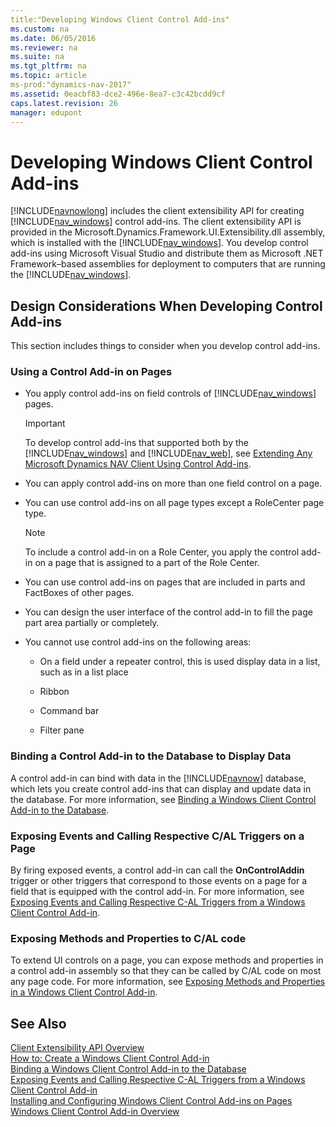 ```yaml
---
title:"Developing Windows Client Control Add-ins"
ms.custom: na
ms.date: 06/05/2016
ms.reviewer: na
ms.suite: na
ms.tgt_pltfrm: na
ms.topic: article
ms-prod:"dynamics-nav-2017"
ms.assetid: 0eacbf83-dce2-496e-8ea7-c3c42bcdd9cf
caps.latest.revision: 26
manager: edupont
---
```

# Developing Windows Client Control Add-ins
[!INCLUDE[navnowlong](includes/navnowlong_md.md)] includes the client extensibility API for creating [!INCLUDE[nav_windows](includes/nav_windows_md.md)] control add\-ins. The client extensibility API is provided in the Microsoft.Dynamics.Framework.UI.Extensibility.dll assembly, which is installed with the [!INCLUDE[nav_windows](includes/nav_windows_md.md)]. You develop control add\-ins using Microsoft Visual Studio and distribute them as Microsoft .NET Framework–based assemblies for deployment to computers that are running the [!INCLUDE[nav_windows](includes/nav_windows_md.md)].  
  
## Design Considerations When Developing Control Add\-ins  
 This section includes things to consider when you develop control add\-ins.  
  
### Using a Control Add\-in on Pages  
  
-   You apply control add\-ins on field controls of [!INCLUDE[nav_windows](includes/nav_windows_md.md)] pages.  
  
    > [!IMPORTANT]  
    >  To develop control add\-ins that supported both by the [!INCLUDE[nav_windows](includes/nav_windows_md.md)] and [!INCLUDE[nav_web](includes/nav_web_md.md)], see [Extending Any Microsoft Dynamics NAV Client Using Control Add\-ins](Extending-Any-Microsoft-Dynamics-NAV-Client-Using-Control-Add-ins.md).  
  
-   You can apply control add\-ins on more than one field control on a page.  
  
-   You can use control add\-ins on all page types except a RoleCenter page type.  
  
    > [!NOTE]  
    >  To include a control add\-in on a Role Center, you apply the control add\-in on a page that is assigned to a part of the Role Center.  
  
-   You can use control add\-ins on pages that are included in parts and FactBoxes of other pages.  
  
-   You can design the user interface of the control add\-in to fill the page part area partially or completely.  
  
-   You cannot use control add\-ins on the following areas:  
  
    -   On a field under a repeater control, this is used display data in a list, such as in a list place  
  
    -   Ribbon  
  
    -   Command bar  
  
    -   Filter pane  
  
### Binding a Control Add\-in to the Database to Display Data  
 A control add\-in can bind with data in the [!INCLUDE[navnow](includes/navnow_md.md)] database, which lets you create control add\-ins that can display and update data in the database. For more information, see [Binding a Windows Client Control Add\-in to the Database](Binding-a-Windows-Client-Control-Add-in-to-the-Database.md).  
  
### Exposing Events and Calling Respective C\/AL Triggers on a Page  
 By firing exposed events, a control add\-in can call the **OnControlAddin** trigger or other triggers that correspond to those events on a page for a field that is equipped with the control add\-in. For more information, see [Exposing Events and Calling Respective C\-AL Triggers from a Windows Client Control Add\-in](Exposing-Events-and-Calling-Respective-C-AL-Triggers-from-a-Windows-Client-Control-Add-in.md).  
  
### Exposing Methods and Properties to C\/AL code  
 To extend UI controls on a page, you can expose methods and properties in a control add\-in assembly so that they can be called by C\/AL code on most any page code. For more information, see [Exposing Methods and Properties in a Windows Client Control Add\-in](Exposing-Methods-and-Properties-in-a-Windows-Client-Control-Add-in.md).  
  
## See Also  
 [Client Extensibility API Overview](Client-Extensibility-API-Overview.md)   
 [How to: Create a Windows Client Control Add\-in](../Topic/How%20to:%20Create%20a%20Windows%20Client%20Control%20Add-in.md)   
 [Binding a Windows Client Control Add\-in to the Database](Binding-a-Windows-Client-Control-Add-in-to-the-Database.md)   
 [Exposing Events and Calling Respective C\-AL Triggers from a Windows Client Control Add\-in](Exposing-Events-and-Calling-Respective-C-AL-Triggers-from-a-Windows-Client-Control-Add-in.md)   
 [Installing and Configuring Windows Client Control Add\-ins on Pages](Installing-and-Configuring-Windows-Client-Control-Add-ins-on-Pages.md)   
 [Windows Client Control Add\-in Overview](Windows-Client-Control-Add-in-Overview.md)